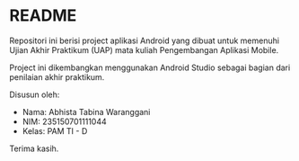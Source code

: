 # README

Repositori ini berisi project aplikasi Android yang dibuat untuk memenuhi Ujian Akhir Praktikum (UAP) mata kuliah Pengembangan Aplikasi Mobile.

Project ini dikembangkan menggunakan Android Studio sebagai bagian dari penilaian akhir praktikum.

Disusun oleh:

- Nama: Abhista Tabina Waranggani
- NIM: 235150701111044
- Kelas: PAM TI - D

Terima kasih.
